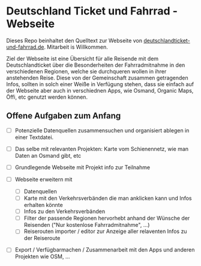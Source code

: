 # Deutschland Ticket und Fahrrad - Webseite

Dieses Repo beinhaltet den Quelltext zur Webseite von [deutschlandticket-und-fahrrad.de](https://deutschlandticket-und-fahrrad.de). Mitarbeit is Willkommen.

Ziel der Webseite ist eine Übersicht für alle Reisende mit dem Deutschlandticket über die Besonderheiten der Fahrradmitnahme in den verschiedenen Regionen, welche sie durchqueren wollen in ihrer anstehenden Reise. Diese von der Gemeinschaft zusammen getragenden Infos, sollten in solch einer Weiße in Verfügung stehen, dass sie einfach auf der Webseite aber auch in verschiednen Apps, wie Osmand, Organic Maps, Öffi, etc genutzt werden können.

## Offene Aufgaben zum Anfang

 - [ ] Potenzielle Datenquellen zusammensuchen und organisiert ablegen in einer Textdatei.
 - [ ] Das selbe mit relevanten Projekten: Karte vom Schienennetz, wie man Daten an Osmand gibt, etc
 - [ ] Grundlegende Webseite mit Projekt info zur Teilnahme
 - [ ] Webseite erweitern mit 
   - [ ] Datenquellen
   - [ ] Karte mit den Verkehrsverbänden die man anklicken kann und Infos erhalten könnte
   - [ ] Infos zu den Verkehrsverbänden
   - [ ] Filter der passende Regionen hervorhebt anhand der Wünsche der Reisenden ("Nur kostenlose Fahrradmitnahme", ...)
   - [ ] Reiserouten importer / editor zur Anzeige aller relaventen Infos zu der Reiseroute
 - [ ] Export / Verfügbarmachen / Zusammenarbeit mit den Apps und anderen Projekten wie OSM, ...

